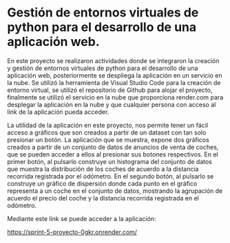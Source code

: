 # Gestión de entornos virtuales de python para el desarrollo de una aplicación web.

En este proyecto se realizaron actividades donde se integraron la creación y gestión de entornos virtuales de python para el desarrollo de una aplicación web, posteriormente se despliega la aplicación en un servicio en la nube.
Se utilizó la herramienta de Visual Studio Code para la creación de entorno virtual, se utilizó el repositorio de Github para alojar el proyecto, finalmente se utilizó el servicio en la nube que proporciona render.com para desplegar la aplicación en la nube y que cualquier persona con acceso al link de la aplicación pueda acceder.

La utilidad de la aplicación en este proyecto, nos permite tener un fácil acceso a gráficos que son creados a partir de un dataset con tan solo presionar un botón. La aplicación que se muestra, expone dos gráficos creados a partir de un conjunto de datos de anuncios de venta de coches, que se pueden acceder a ellos al presionar sus botones respectivos. En el primer botón, al pulsarlo construye un histograma del conjunto de datos que muestra la distribución de los coches de acuerdo a la distancia recorrida registrada por el odómetro.  En el segundo botón, al pulsarlo se construye un gráfico de dispersión donde cada punto en el gráfico representa a un coche en el conjunto de datos, mostrando la agrupación de acuerdo el precio del coche y la distancia recorrida registrada en el odómetro.

Mediante este link se puede acceder a la aplicación:

https://sprint-5-proyecto-0gkr.onrender.com/


